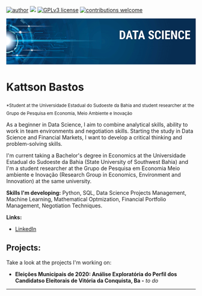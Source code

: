 [![author](https://img.shields.io/badge/author-KattsonBastos-red.svg)](https://www.linkedin.com/in/carlosfab) [![](https://img.shields.io/badge/python-3.7+-blue.svg)](https://www.python.org/downloads/release/python-365/) [![GPLv3 license](https://img.shields.io/badge/License-GPLv3-blue.svg)](http://perso.crans.org/besson/LICENSE.html) [![contributions welcome](https://img.shields.io/badge/contributions-welcome-brightgreen.svg?style=flat)](https://github.com/carlosfab/data_science/issues)

<p align="center">
  <img src="banner.png" >
</p>

# Kattson Bastos
<sub>*Student at the Universidade Estadual do Sudoeste da Bahia and student researcher at the Grupo de Pesquisa em Economia, Meio Ambiente e Inovação</sub>

As a beginner in Data Science, I aim to combine analytical skills, ability to work in team environments and negotiation skills. Starting the study in Data Science and Financial Markets, I want to develop a critical thinking and problem-solving skills.

I'm current taking a Bachelor's degree in Economics at the Universidade Estadual do Sudoeste da Bahia (State University of Southwest Bahia) and I'm a student researcher at the Grupo de Pesquisa em Economia Meio ambiente e Inovação (Research Group in Economics, Environment and Innovation) at the same university.

**Skills I'm developing:** Python, SQL, Data Science Projects Management, Machine Learning, Mathematical Optmization, Financial Portfolio Management, Negotiation Techniques.

**Links:**
* [LinkedIn](https://bityli.com/P1Wtm)


## Projects:
Take a look at the projects I'm working on:

* **Eleições Municipais de 2020: Análise Exploratória do Perfil dos Candidatso Eleitorais de Vitória da Conquista, Ba -** _to do_

---





